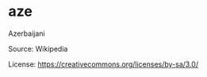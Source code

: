 # aze


Azerbaijani


Source: Wikipedia


License: https://creativecommons.org/licenses/by-sa/3.0/


